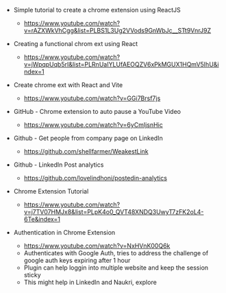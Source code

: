 - Simple tutorial to create a chrome extension using ReactJS

  - https://www.youtube.com/watch?v=rAZXWkVhCgg&list=PLBS1L3Ug2VVods9GnWbJc__STt9VnrJ9Z

- Creating a functional chrom ext using React

  - https://www.youtube.com/watch?v=jWpqpUqb5rI&list=PLRnUaIYLUfAEOQZV6xPkMGUX1HQmV5IhU&index=1

- Create chrome ext with React and Vite

  - https://www.youtube.com/watch?v=GGi7Brsf7js

- GitHub - Chrome extension to auto pause a YouTube Video

  - https://www.youtube.com/watch?v=6yCmIjsnHic

- Github - Get people from company page on LinkedIn

  - https://github.com/shellfarmer/WeakestLink

- Github - LinkedIn Post analytics

  - https://github.com/lovelindhoni/postedin-analytics

- Chrome Extension Tutorial

  - https://www.youtube.com/watch?v=j7TV07HMJx8&list=PLpK4o0_QVT48XNDQ3UwyT7zFK2oL4-6Te&index=1

- Authentication in Chrome Extension
  - https://www.youtube.com/watch?v=NxHVnK00Q6k
  - Authenticates with Google Auth, tries to address the challenge of google auth keys expiring after 1 hour
  - Plugin can help loggin into multiple website and keep the session sticky
  - This might help in LinkedIn and Naukri, explore
